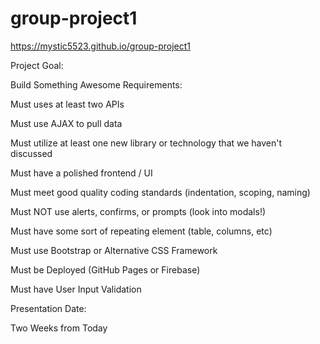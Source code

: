# group-project1

https://mystic5523.github.io/group-project1

Project Goal:

Build Something Awesome
Requirements:

Must uses at least two APIs

Must use AJAX to pull data

Must utilize at least one new library or technology that we haven't discussed

Must have a polished frontend / UI

Must meet good quality coding standards (indentation, scoping, naming)

Must NOT use alerts, confirms, or prompts (look into modals!)

Must have some sort of repeating element (table, columns, etc)

Must use Bootstrap or Alternative CSS Framework

Must be Deployed (GitHub Pages or Firebase)

Must have User Input Validation

Presentation Date:

Two Weeks from Today
